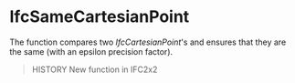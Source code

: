 # IfcSameCartesianPoint

The function compares two _IfcCartesianPoint_'s and ensures that they are the same (with an epsilon precision factor).
<!-- end of short definition -->


> HISTORY New function in IFC2x2
